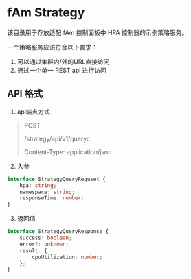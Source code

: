 # fAm Strategy

该目录用于存放适配 fAm 控制面板中 HPA 控制器的示例策略服务。

一个策略服务应该符合以下要求：

1. 可以通过集群内/外的URL直接访问
2. 通过一个单一 REST api 进行访问

## API  格式

1. api端点方式

> POST 
>
> /strategy/api/v1/queryc
>
> Content-Type: application/json

2. 入参

```typescript
interface StrategyQueryRequset {
    hpa: string;
    namespace: string;
    responseTime: number;
}
```

3. 返回值

```typescript
interface StrategyQueryResponse {
    success: boolean;
    error?: unknown;
    result: {
        cpuUtilization: number;
    };
}
```


